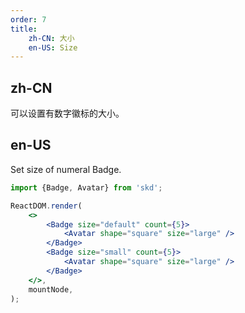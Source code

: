 ```yaml
---
order: 7
title:
    zh-CN: 大小
    en-US: Size
---
```


## zh-CN

可以设置有数字徽标的大小。

## en-US

Set size of numeral Badge.

```jsx
import {Badge, Avatar} from 'skd';

ReactDOM.render(
    <>
        <Badge size="default" count={5}>
            <Avatar shape="square" size="large" />
        </Badge>
        <Badge size="small" count={5}>
            <Avatar shape="square" size="large" />
        </Badge>
    </>,
    mountNode,
);
```
